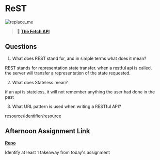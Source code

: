 # ReST

![replace_me](https://codeworks.blob.core.windows.net/public/assets/img/illustrations/placeholder.svg)

> **📖 [The Fetch API](https://codeworksacademy.com/fs-student-guide/resources/wk4/04-Fetch)**

## Questions

1. What does REST stand for, and in simple terms what does it mean?

REST stands for representation state transfer. when a restful api is called, the server will transfer a representation of the state requested.

2. What does Stateless mean?

if an api is stateless, it will not remember anything the user had done in the past

3. What URL pattern is used when writing a RESTful API?

resource/identifier/resource

## Afternoon Assignment Link

**[Repo](https://github.com/JackFox77/<ASSIGNMENT_REPO>)**

Identify at least 1 takeaway from today's assignment

